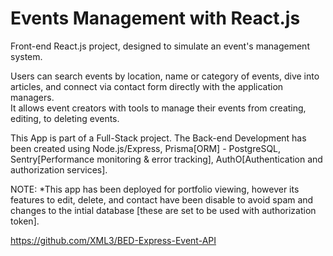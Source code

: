 # Events Management with React.js

Front-end React.js project, designed to simulate an event's management system.

Users can search events by location, name or category of events, dive into articles, and connect via contact form directly with the application managers.  
It allows event creators with tools to manage their events from creating, editing, to deleting events.


This App is part of a Full-Stack project. The Back-end Development has been created using Node.js/Express, Prisma[ORM] - PostgreSQL, Sentry[Performance monitoring & error tracking], AuthO[Authentication and authorization services].

NOTE:
*This app has been deployed for portfolio viewing, however its features to edit, delete, and contact have been disable to avoid spam and changes to the intial database [these are set to be used with authorization token]. 

https://github.com/XML3/BED-Express-Event-API
